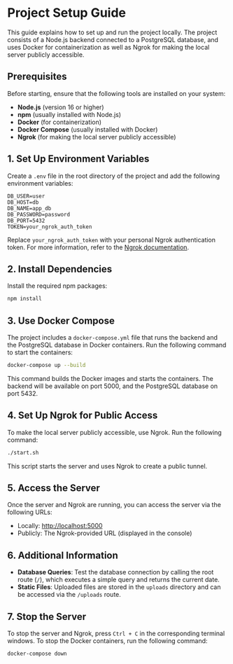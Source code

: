 # Project Setup Guide

This guide explains how to set up and run the project locally. The project consists of a Node.js backend connected to a PostgreSQL database, and uses Docker for containerization as well as Ngrok for making the local server publicly accessible.

## Prerequisites

Before starting, ensure that the following tools are installed on your system:

- **Node.js** (version 16 or higher)
- **npm** (usually installed with Node.js)
- **Docker** (for containerization)
- **Docker Compose** (usually installed with Docker)
- **Ngrok** (for making the local server publicly accessible)

## 1. Set Up Environment Variables

Create a `.env` file in the root directory of the project and add the following environment variables:

```env
DB_USER=user
DB_HOST=db
DB_NAME=app_db
DB_PASSWORD=password
DB_PORT=5432
TOKEN=your_ngrok_auth_token
```

Replace `your_ngrok_auth_token` with your personal Ngrok authentication token. For more information, refer to the [Ngrok documentation](https://ngrok.com/docs).

## 2. Install Dependencies

Install the required npm packages:

```bash
npm install
```

## 3. Use Docker Compose

The project includes a `docker-compose.yml` file that runs the backend and the PostgreSQL database in Docker containers. Run the following command to start the containers:

```bash
docker-compose up --build
```

This command builds the Docker images and starts the containers. The backend will be available on port 5000, and the PostgreSQL database on port 5432.

## 4. Set Up Ngrok for Public Access

To make the local server publicly accessible, use Ngrok. Run the following command:

```bash
./start.sh
```

This script starts the server and uses Ngrok to create a public tunnel.

## 5. Access the Server

Once the server and Ngrok are running, you can access the server via the following URLs:

- Locally: [http://localhost:5000](http://localhost:5000)
- Publicly: The Ngrok-provided URL (displayed in the console)

## 6. Additional Information

- **Database Queries**: Test the database connection by calling the root route (`/`), which executes a simple query and returns the current date.
- **Static Files**: Uploaded files are stored in the `uploads` directory and can be accessed via the `/uploads` route.

## 7. Stop the Server

To stop the server and Ngrok, press `Ctrl + C` in the corresponding terminal windows. To stop the Docker containers, run the following command:

```bash
docker-compose down
```

